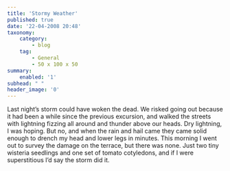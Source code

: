 ```yaml
---
title: 'Stormy Weather'
published: true
date: '22-04-2008 20:48'
taxonomy:
    category:
        - blog
    tag:
        - General
        - 50 x 100 x 50
summary:
    enabled: '1'
subhead: " "
header_image: '0'
---
```


Last night’s storm could have woken the dead. We risked going out because it had been a while since the previous excursion, and walked the streets with lightning fizzing all around and thunder above our heads. Dry lightning, I was hoping. But no, and when the rain and hail came they came solid enough to drench my head and lower legs in minutes. This morning I went out to survey the damage on the terrace, but there was none. Just two tiny wisteria seedlings and one set of tomato cotyledons, and if I were superstitious I’d say the storm did it.
